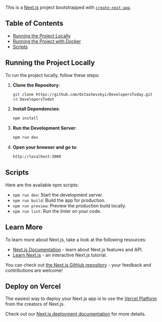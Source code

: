 This is a [Next.js](https://nextjs.org) project bootstrapped with [`create-next-app`](https://nextjs.org/docs/app/api-reference/cli/create-next-app).

## Table of Contents

- [Running the Project Locally](#running-the-project-locally)
- [Running the Project with Docker](#running-the-project-with-docker)
- [Scripts](#scripts)

## Running the Project Locally

To run the project locally, follow these steps:

1. **Clone the Repository**:

   ```bash
   git clone https://github.com/Ostashevskyi/DevelopersToday.git
   cd DevelopersTodat
   ```

2. **Install Dependencies**:

   ```bash
   npm install
   ```

3. **Run the Development Server**:

   ```bash
   npm run dev
   ```

4. **Open your browser and go to**:
   ```bash
   http://localhost:3000
   ```

## Scripts

Here are the available npm scripts:

- `npm run dev`: Start the development server.
- `npm run build`: Build the app for production.
- `npm run preview`: Preview the production build locally.
- `npm run lint`: Run the linter on your code.

## Learn More

To learn more about Next.js, take a look at the following resources:

- [Next.js Documentation](https://nextjs.org/docs) - learn about Next.js features and API.
- [Learn Next.js](https://nextjs.org/learn) - an interactive Next.js tutorial.

You can check out [the Next.js GitHub repository](https://github.com/vercel/next.js) - your feedback and contributions are welcome!

## Deploy on Vercel

The easiest way to deploy your Next.js app is to use the [Vercel Platform](https://vercel.com/new?utm_medium=default-template&filter=next.js&utm_source=create-next-app&utm_campaign=create-next-app-readme) from the creators of Next.js.

Check out our [Next.js deployment documentation](https://nextjs.org/docs/app/building-your-application/deploying) for more details.
